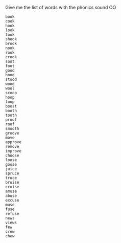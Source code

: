 Give me the list of words with the phonics sound OO

```
book
cook
hook
look
took
shook
brook
nook
rook
crook
soot
foot
good
hood
stood
wood
wool
scoop
hoop
loop
boost
booth
tooth
proof
roof
smooth
groove
move
approve
remove
improve
choose
loose
goose
juice
spruce
truce
bruise
cruise
amuse
abuse
excuse
muse
fuse
refuse
news
views
few
crew
chew
```

